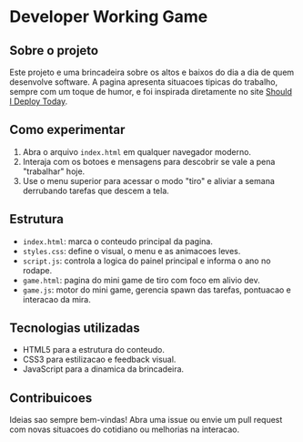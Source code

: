 # Developer Working Game

## Sobre o projeto
Este projeto e uma brincadeira sobre os altos e baixos do dia a dia de quem desenvolve software. A pagina apresenta situacoes tipicas do trabalho, sempre com um toque de humor, e foi inspirada diretamente no site [Should I Deploy Today](https://shouldideploy.today/).

## Como experimentar
1. Abra o arquivo `index.html` em qualquer navegador moderno.
2. Interaja com os botoes e mensagens para descobrir se vale a pena "trabalhar" hoje.
3. Use o menu superior para acessar o modo "tiro" e aliviar a semana derrubando tarefas que descem a tela.

## Estrutura
- `index.html`: marca o conteudo principal da pagina.
- `styles.css`: define o visual, o menu e as animacoes leves.
- `script.js`: controla a logica do painel principal e informa o ano no rodape.
- `game.html`: pagina do mini game de tiro com foco em alivio dev.
- `game.js`: motor do mini game, gerencia spawn das tarefas, pontuacao e interacao da mira.

## Tecnologias utilizadas
- HTML5 para a estrutura do conteudo.
- CSS3 para estilizacao e feedback visual.
- JavaScript para a dinamica da brincadeira.

## Contribuicoes
Ideias sao sempre bem-vindas! Abra uma issue ou envie um pull request com novas situacoes do cotidiano ou melhorias na interacao.